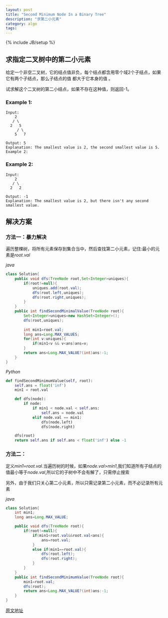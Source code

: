```yaml
---
layout: post
title: "Second Minimum Node In a Binary Tree"
description: "求第二小元素"
category: algo 
tags: 
---
```

{% include JB/setup %}

## 求指定二叉树中的第二小元素

给定一个非空二叉树，它的结点值非负，每个结点都含用零个域2个子结点，如果它有两个子结点，那么子结点的值 都大于它本身的值 。

试求解这个二叉树的第二小结点，如果不存在这种值，则返回-1。

### Example 1:

	Input: 
	    2
	   / \
	  2   5
	     / \
	    5   7

	Output: 5
	Explanation: The smallest value is 2, the second smallest value is 5.
	Example 2:

### Example 2:
	
	Input: 
	    2
	   / \
	  2   2

	Output: -1
	Explanation: The smallest value is 2, but there isn't any second smallest value.

## 解决方案

### 方法一：暴力解决

遍历整棵树，将所有元素保存到集合当中，然后查找第二小元素，记住:最小的元素是*root.val*

*java*

```java
class Solution{
	public void dfs(TreeNode root,Set<Integer>uniques){
		if(root!=null){
			uniques.add(root.val);
			dfs(root.left,uniques);
			dfs(root.right,uniques);
		}
	}
	public int findSecondMinimalValue(TreeNode root){
		Set<Integer>uniques=new HashSet<Integer>();
		dfs(root,uniques);
		
		int min1=root.val;
		long ans=Long.MAX_VALUES;
		for(int v:uniques){
			if(min1<v && v<ans)ans=v;
		}
		return ans<Long.MAX_VALUE?(int)ans:-1;
	}
}

```

*Python*

```python
def findSecondMinimumValue(self, root):
    self.ans = float('inf')
    min1 = root.val

    def dfs(node):
        if node:
            if min1 < node.val < self.ans:
                self.ans = node.val
            elif node.val == min1:
                dfs(node.left)
                dfs(node.right)

    dfs(root)
    return self.ans if self.ans < float('inf') else -1
```

### 方法二：

定义*min1=root.val*.当遍历树的时候，如果*node.val>min1*,我们知道所有子结点的值最小等于*node.val*,所以它的子树中不会有解了，只需停止搜索

另外，由于我们只关心第二小元素，所以只需记录第二小元素，而不必记录所有元素

*java*

```java
class Solution{
	int min1;
	long ans=Long.MAX_VALUE;

	public void dfs(TreeNode root){
		if(root!=null){
			if(min1<root.val&&root.val<ans){
				ans=root.val;
			}
			else if(min1==root.val){
				dfs(root.left);
				dfs(root.right);
			}
		}
	}
	public int findSecondMinimumValue(TreeNode root){
		min1=root.val;
		dfs(root);
		return ans<Long.MAX_VALUE?(int)ans:-1;
	}
}

```

[原文地址](https://leetcode.com/articles/second-minimum-node-in-a-binary-tree/)